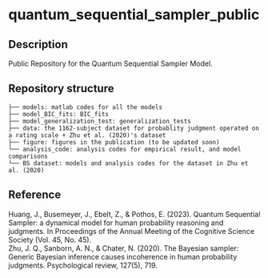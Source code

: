 # quantum_sequential_sampler_public

## Description
Public Repository for the Quantum Sequential Sampler Model.

## Repository structure 

```
├── models: matlab codes for all the models
├── model_BIC_fits: BIC_fits
├── model_generalization_test: generalization_tests
├── data: the 1162-subject dataset for probablity judgment operated on a rating scale + Zhu et al. (2020)'s dataset
├── figure: figures in the publication (to be updated soon)
└── analysis_code: analysis codes for empirical result, and model comparisons
└── BS dataset: models and analysis codes for the dataset in Zhu et al. (2020)
```
## Reference
Huang, J., Busemeyer, J., Ebelt, Z., & Pothos, E. (2023). Quantum Sequential Sampler: a dynamical model for human probability reasoning and judgments. In Proceedings of the Annual Meeting of the Cognitive Science Society (Vol. 45, No. 45).
<br />
Zhu, J. Q., Sanborn, A. N., & Chater, N. (2020). The Bayesian sampler: Generic Bayesian inference causes incoherence in human probability judgments. Psychological review, 127(5), 719.


